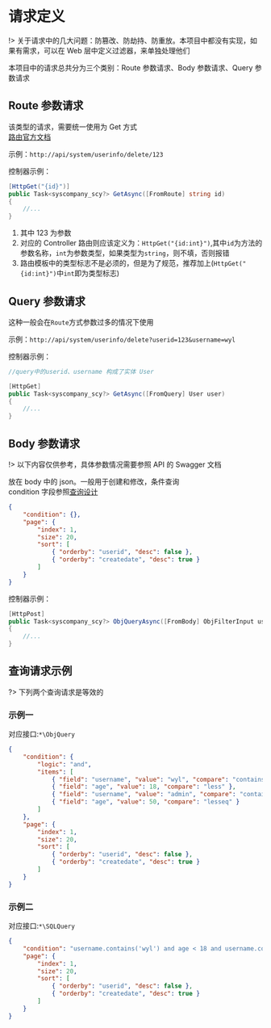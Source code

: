 ﻿# 请求定义

!> 关于请求中的几大问题：防篡改、防劫持、防重放。本项目中都没有实现，如果有需求，可以在 Web 层中定义过滤器，来单独处理他们

本项目中的请求总共分为三个类别：Route 参数请求、Body 参数请求、Query 参数请求

## Route 参数请求

该类型的请求，需要统一使用为 Get 方式  
[路由官方文档](https://docs.microsoft.com/zh-cn/aspnet/core/fundamentals/routing?view=aspnetcore-5.0)

示例：`http://api/system/userinfo/delete/123`

控制器示例：

```cs
[HttpGet("{id}")]
public Task<syscompany_scy?> GetAsync([FromRoute] string id)
{
    //...
}
```

1. 其中 123 为参数
2. 对应的 Controller 路由则应该定义为：`HttpGet("{id:int}")`,其中`id`为方法的参数名称，`int`为参数类型，如果类型为`string`，则不填，否则报错
3. 路由模板中的类型标志不是必须的，但是为了规范，推荐加上(`HttpGet("{id:int}")`中`int`即为类型标志)

## Query 参数请求

这种一般会在`Route`方式参数过多的情况下使用

示例：`http://api/system/userinfo/delete?userid=123&username=wyl`

控制器示例：

```cs
//query中的userid、username 构成了实体 User

[HttpGet]
public Task<syscompany_scy?> GetAsync([FromQuery] User user)
{
    //...
}
```

## Body 参数请求

!> 以下内容仅供参考，具体参数情况需要参照 API 的 Swagger 文档

放在 body 中的 json。一般用于创建和修改，条件查询  
condition 字段参照[查询设计](docs/查询设计)

```json
{
    "condition": {},
    "page": {
        "index": 1,
        "size": 20,
        "sort": [
            { "orderby": "userid", "desc": false },
            { "orderby": "createdate", "desc": true }
        ]
    }
}
```

控制器示例：

```cs
[HttpPost]
public Task<syscompany_scy?> ObjQueryAsync([FromBody] ObjFilterInput user)
{
    //...
}
```

## 查询请求示例

?> 下列两个查询请求是等效的

### 示例一

对应接口:`*\ObjQuery`

```json
{
    "condition": {
        "logic": "and",
        "items": [
            { "field": "username", "value": "wyl", "compare": "contains" },
            { "field": "age", "value": 18, "compare": "less" },
            { "field": "username", "value": "admin", "compare": "contains" },
            { "field": "age", "value": 50, "compare": "lesseq" }
        ]
    },
    "page": {
        "index": 1,
        "size": 20,
        "sort": [
            { "orderby": "userid", "desc": false },
            { "orderby": "createdate", "desc": true }
        ]
    }
}
```

### 示例二

对应接口:`*\SQLQuery`

```json
{
    "condition": "username.contains('wyl') and age < 18 and username.contains('admin') and age <= 50",
    "page": {
        "index": 1,
        "size": 20,
        "sort": [
            { "orderby": "userid", "desc": false },
            { "orderby": "createdate", "desc": true }
        ]
    }
}
```
